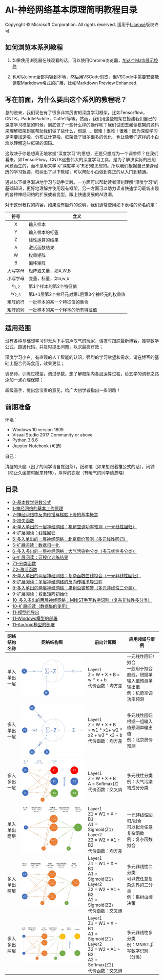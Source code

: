 ﻿# AI-神经网络基本原理简明教程目录
Copyright © Microsoft Corporation. All rights reserved.
适用于[License](https://github.com/Microsoft/ai-edu/blob/master/LICENSE.md)版权许可

## 如何浏览本系列教程

1. 如果使用浏览器在线观看的话，可以使用Chrome浏览器，[加这个Math展示控件](https://chrome.google.com/webstore/detail/mathjax-plugin-for-github/ioemnmodlmafdkllaclgeombjnmnbima)

2. 也可以clone全部内容到本地，然后用VSCode浏览，但VSCode中需要安装能读取Markdown格式的扩展，比如Markdown Preview Enhanced.

## 写在前面，为什么要出这个系列的教程呢？

总的说来，我们现在有了很多非常厉害的深度学习框架，比如Tensorflow，CNTK，PaddlePaddle，Caffe2等等。然而，我们用这些框架在搭建我们自己的深度学习模型的时候，到底做了一些什么样的操作呢？我们试图去阅读框架的源码来理解框架到底帮助我们做了些什么，但是……很难！很难！很难！因为深度学习是需要加速啦，分布式计算啦，框架做了很多很多的优化，也让像我们这样的小白难以理解这些框架的源码。

这取决于你是想真正地掌握“深度学习”的思想，还是只想成为一个调参师？在我们看来，如TensorFlow，CNTK这些伟大的深度学习工具，是为了解决实际的应用问题而生的，而不是用来学习“深度学习”知识和思想的。所以我们根据自己亲身经历的学习轨迹，归纳出了以下教程，可以帮助小白做到真正的从入门到精通。

通过以下循序渐进地学习与动手实践，一方面可以帮助读者深刻理解“深度学习”的基础知识，更好地理解并使用现有框架，另一方面可以助力读者快速学习最新出现的各种神经网络的扩展或者变型，跟上快速发展的AI浪潮。

对于这份教程的内容，如果没有额外的说明，我们通常使用如下表格的命名约定：

| 符号 | 含义|
|:------------:|-------------|
|X|输入样本 |
|Y|输入样本的标签 |
|Z|线性运算的结果|
|A|激活函数结果|
|W|权重矩阵|
|B|偏移矩阵|
|大写字母|矩阵或矢量，如A,W,B|
|小写字母|变量，标量，如a,w,b|
|$x_{1,2}$|第1个样本的第2个特征值|
|$w_{2,3}$|第L+1层第2个神经元对第L层第3个神经元的权重值
|矩阵的行|一批样本的某一个特征值的集合|
|矩阵的列|一批样本的某一个样本的所有特征值|

## 适用范围
  
  没有各种基础想学习却无从下手哀声叹气的玩家，请按时跟踪最新博客，推导数学公式，跑通代码，并及时提出问题，以求最高疗效；

  深度学习小白，有直观的人工智能的认识，强烈的学习欲望和需求，请在博客的基础上配合代码食用，效果更佳；

  调参师，训练过模型，调过参数，想了解框架内各层运算过程，给玄学的调参之路添加一点心理保障；

  超级高手，提出您宝贵的意见，给广大初学者指出一条明路！

## 前期准备

  环境：
  
  - Windows 10 version 1809
  - Visual Studio 2017 Community or above
  - Python 3.6.6
  - Jupyter Notebook (可选)
  
  自己：

  清醒的头脑（困了的同学请自觉泡茶），纸和笔（如果想跟着推公式的话），闹钟（防止久坐按时起来转转），厚厚的衣服（有暖气的同学请忽略）

## 目录
+ [0-基本数学导数公式](./0-基本数学导数公式.md)
+ [1-神经网络的基本工作原理](./1-神经网络的基本工作原理.md)
+ [2-神经网络中反向传播与梯度下降的基本概念](./2-反向传播与梯度下降.md)
+ [3-损失函数](./3-损失函数.md)
+ [4-单入单出的一层神经网络：机房空调功率预测（一元线性回归）](./4-单入单出的一层神经网络.md)
+ [4-扩展阅读：线性回归](./4-扩展阅读.md)
+ [5-多入单出的一层神经网络：北京房价预测（多元线性回归）](./5-多入单出的一层神经网络.md)
+ [5-扩展阅读：数据归一化](./5-扩展阅读.md)
+ [6-多入多出的一层神经网络：大气污染物分类（多元线性多分类）](./6-多入多出的一层神经网络.md)
+ [6-扩展阅读：可视化训练结果](./6-扩展阅读.md)
+ [7.1-分类函数](./7.1-分类函数.md)
+ [7.2-激活函数](./7.2-激活函数.md)
+ [8-单入单出的两层神经网络：复杂函数曲线拟合（一元非线性回归）](./8-单入单出的两层神经网络.md)
+ [8-扩展阅读：多层神经网络的反向传播求导过程](./8-扩展阅读.md)
+ [9-多入单出的两层神经网络：果树虫害预警（多元非线性二分类）](./9-多入单出的两层神经网络.md)
+ [9-扩展阅读：权重矩阵初始化](./9-扩展阅读.md)
+ [10-多入多出的两层神经网络：MNIST手写数字识别（复杂非线性多分类）](./10-多入多出的两层神经网络.md)
+ [10-扩展阅读（数据集的使用）](./10-扩展阅读.md)
+ [11-模型的导出](./11.1-模型的导出.md)
+ [11-Windows模型的部署](./11.2-Windows模型的部署.md)
+ [11-Android模型的部署](./11.3-Android模型的部署.md)



|网络结构名称|网络结构图|前向计算图|应用领域与案例|
|:--:|----|----|----|
|单入<br>单出<br>一层|<img src="./Images/4/Setup.jpg"/>|Layer1 <br> Z = W * X + B = w * x + b <br> 代价函数：均方差|一元线性回归/拟合<br>一般用于拟合直线，根据单输入值预测单输出值<br>例：机房空调功率预测|
|多入<br>单出<br>一层|<img src="./Images/5/setup.jpg"/>|Layer1 <br> Z = W * X + B <br> = w1 * x1+ w2 * x2 + w3 * x3 + b <br> 代价函数：均方差|多元线性回归<br>根据一组输入值预测单输出值<br>例：北京房价预测|
|多入<br>多出<br>一层|<img src="./Images/6/NN.jpg"/>|Layer1 <br> Z = W * X + B <br> A = Softmax(Z) <br> 代价函数：交叉熵|多元线性分类<br>例：大气污染物成分分类|
|单入<br>单出<br>两层|<img src="./Images/8/setup.jpg"/>|Layer1 <br> Z1 = W1 * X + B1 <br> A1 = Sigmoid(Z1) <br> Layer2 <br> Z2 = W2 * A1 + B2 <br> 代价函数：均方差|一元非线性回归/拟合<br>可以拟合任意复杂函数<br>例：复杂函数拟合|
|多入<br>单出<br>两层|<img src="./Images/9/NN.jpg"/>|Layer1 <br> Z1 = W1 * X + B1 <br> A1 = Sigmoid(Z1) <br> Layer2 <br> Z2 = W2 * A1 + B2 <br> A2 = Sigmoid(Z2) <br> 代价函数：交叉熵|多元非线性二分类<br>可以做任意复杂边界的二分类<br>例：果树虫控决策|
|多入<br>多出<br>两层|<img src="./Images/10/SetupNN.jpg"/>|Layer1 <br> Z1 = W1 * X + B1 <br> A1 = Sigmoid(Z1) <br> Layer2 <br> Z2 = W2 * A1 + B2 <br> A2 = Softmax(Z2) <br> 代价函数：交叉熵|多元非线性多分类<br>例：MNIST手写数字识别（分类）|


